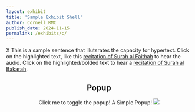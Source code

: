 ```yaml
---
layout: exhibit
title: 'Sample Exhibit Shell'
author: Cornell RMC
publish_date: 2024-11-15
permalink: /exhibits/c/
---
```

<html>
  <head>
    <meta charset="UTF-8" />
    <script src="https://gustavgenberg.github.io/handy-front-end/SoundPlayer.js"></script>
    <style>

.popup {
  position: relative;
  display: inline-block;
  cursor: pointer;
  -webkit-user-select: none;
  -moz-user-select: none;
  -ms-user-select: none;
  user-select: none;
}

.popup .popuptext {
  visibility: hidden;
  width: 160px;
  background-color: #555;
  color: #fff;
  text-align: center;
  border-radius: 6px;
  padding: 8px 0;
  position: absolute;
  z-index: 1;
  bottom: 125%;
  left: 50%;
  margin-left: -80px;
}

.popup .popuptext::after {
  content: "";
  position: absolute;
  top: 100%;
  left: 50%;
  margin-left: -5px;
  border-width: 5px;
  border-style: solid;
  border-color: #555 transparent transparent transparent;
}

.popup .show {
  visibility: visible;
  -webkit-animation: fadeIn 1s;
  animation: fadeIn 1s;
}

@-webkit-keyframes fadeIn {
  from {opacity: 0;} 
  to {opacity: 1;}
}

@keyframes fadeIn {
  from {opacity: 0;}
  to {opacity:1 ;}
}
</style>
  </head>
  <body>

  X This is a sample sentence that illutsrates the capacity for hypertext. Click on the highlighted text, like this <a href="#" data-audio-src="https://download.quranicaudio.com/quran/abdullaah_3awwaad_al-juhaynee/001.mp3">recitation of Surah al Faithah</a> to hear the audio.
  Click on the highlighted/bolded text to hear a <a href="#" data-audio-src="https://download.quranicaudio.com/quran/abdullaah_3awwaad_al-juhaynee/002.mp3">recitation of Surah al Bakarah</a>.

 <script>
    const player = new SoundPlayer();
    const elements = document.querySelectorAll('[data-audio-src]');
    for(let element of elements) {
      const audioSrc = element.getAttribute('data-audio-src');
      player.load(audioSrc);
      element.onclick = function () {
          player.get(audioSrc);
          if (player.isPlaying == true) {
            player.pause();
          else {
            player.play();
      }
    }
  }
  </script>

<div style="text-align:center">

<h2>Popup</h2>

<div class="popup" onclick="myFunction()">Click me to toggle the popup!
  <span class="popuptext" id="myPopup">
  A Simple Popup!
  <img src="https://www.gravatar.com/avatar/995b3dfe123b57347bd3d6e29b986dea?s=64&d=identicon&r=PG&f=y&so-version=2">
  </span>
</div>
<script>
function myFunction() {
  var popup = document.getElementById("myPopup");
  popup.classList.toggle("show");
  const player = new SoundPlayer();
  const elements = document.querySelectorAll('[data-audio-src]');
  for(let element of elements) {
    const audioSrc = element.getAttribute('data-audio-src');
      player.load(audioSrc);
      element.onclick = function () {
        player.get(audioSrc).play();
      }
    }
  }
</script>
</div>
</body>
</html>
